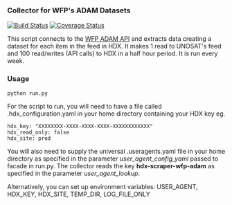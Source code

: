 ### Collector for WFP's ADAM Datasets
[![Build Status](https://github.com/OCHA-DAP/hdx-scraper-wfp-adam/actions/workflows/run-python-tests.yaml/badge.svg)](https://github.com/OCHA-DAP/hdx-scraper-wfp-adam/actions/workflows/run-python-tests.yaml)
[![Coverage Status](https://coveralls.io/repos/github/OCHA-DAP/hdx-scraper-wfp-adam/badge.svg?branch=main&ts=1)](https://coveralls.io/github/OCHA-DAP/hdx-scraper-wfp-adam?branch=main)

This script connects to the [WFP ADAM API](https://x8qclqysv7.execute-api.eu-west-1.amazonaws.com/dev/docs#/) and extracts data creating a dataset for each item in the feed in HDX. It makes 1 read to UNOSAT's feed and 100 read/writes (API calls) to HDX in a half hour period. It is run every week.


### Usage

    python run.py

For the script to run, you will need to have a file called .hdx_configuration.yaml in your home directory containing your HDX key eg.

    hdx_key: "XXXXXXXX-XXXX-XXXX-XXXX-XXXXXXXXXXXX"
    hdx_read_only: false
    hdx_site: prod
    
 You will also need to supply the universal .useragents.yaml file in your home directory as specified in the parameter *user_agent_config_yaml* passed to facade in run.py. The collector reads the key **hdx-scraper-wfp-adam** as specified in the parameter *user_agent_lookup*.
 
 Alternatively, you can set up environment variables: USER_AGENT, HDX_KEY, HDX_SITE, TEMP_DIR, LOG_FILE_ONLY
